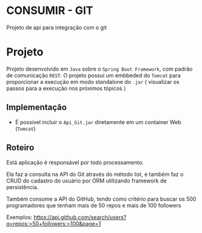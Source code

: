 # CONSUMIR - GIT

Projeto de api para integração com o git

# Projeto

Projeto desenvolvido em `Java` sobre o `Spring Boot Framework`, com padrão
de comunicação `REST`. O projeto possui um embbeded do `Tomcat` para
proporcionar a execução em modo standalone do `.jar` ( visualizar os passos para a execução 
nos próximos tópicos )

## Implementação

- É possível incluir o `Api_Git.jar` diretamente em um container Web (`Tomcat`)

## Roteiro
Está aplicação é responsável por todo processamento.

Ela faz a consulta na API do Git através do método list, e também faz o CRUD do cadastro do usuário por ORM utilizando framework de persistência.

Também consome a API do GitHub, tendo como critério para buscar os 500 programadores que tenham mais de 50 repos e mais de 100 followers

Exemplos: 
https://api.github.com/search/users?q=repos:>50+followers:>100&page=1
